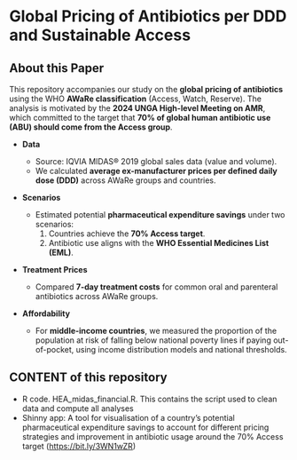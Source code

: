 # Global Pricing of Antibiotics per DDD and Sustainable Access

## About this Paper  
This repository accompanies our study on the **global pricing of antibiotics** using the WHO **AWaRe classification** (Access, Watch, Reserve). The analysis is motivated by the **2024 UNGA High-level Meeting on AMR**, which committed to the target that **70% of global human antibiotic use (ABU) should come from the Access group**.  

- **Data**  
  - Source: IQVIA MIDAS® 2019 global sales data (value and volume).  
  - We calculated **average ex-manufacturer prices per defined daily dose (DDD)** across AWaRe groups and countries.  

- **Scenarios**  
  - Estimated potential **pharmaceutical expenditure savings** under two scenarios:  
    1. Countries achieve the **70% Access target**.  
    2. Antibiotic use aligns with the **WHO Essential Medicines List (EML)**.  

- **Treatment Prices**  
  - Compared **7-day treatment costs** for common oral and parenteral antibiotics across AWaRe groups.  

- **Affordability**  
  - For **middle-income countries**, we measured the proportion of the population at risk of falling below national poverty lines if paying out-of-pocket, using income distribution models and national thresholds.  

## CONTENT of this repository

- R code. HEA_midas_financial.R. This contains the script used to clean data and compute all analyses
- Shinny app: A tool for visualisation of a country’s potential pharmaceutical expenditure savings to account for different pricing strategies and improvement in antibiotic usage around the 70% Access target (https://bit.ly/3WN1wZR)

